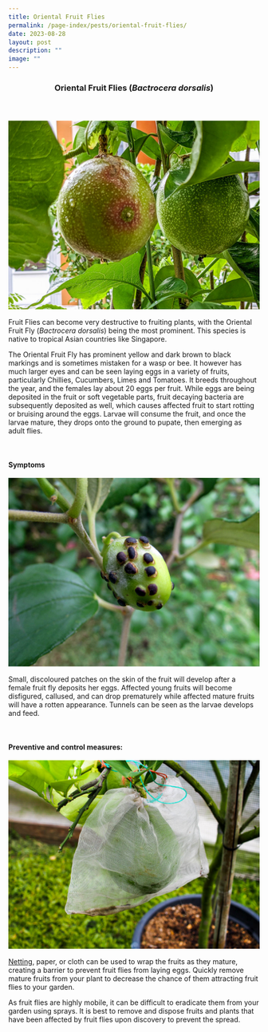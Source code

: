 ```yaml
---
title: Oriental Fruit Flies
permalink: /page-index/pests/oriental-fruit-flies/
date: 2023-08-28
layout: post
description: ""
image: ""
---
```

<header>
	<h3>Oriental Fruit Flies (<em>Bactrocera dorsalis</em>)</h3>
</header>

<section>
	<img title="Passionfruit that has been damaged by fruit flies. Photo by Jacqueline Chua." src="/images/Biodiversity/fruitflydamage_jacquelinechua.jpg">
	<p>Fruit Flies can become very destructive to fruiting plants, with the Oriental Fruit Fly (<em>Bactrocera dorsalis</em>) being the most prominent. This species is native to tropical Asian countries like Singapore.</p>
	<p>The Oriental Fruit Fly has prominent yellow and dark brown to black markings and is sometimes mistaken for a wasp or bee. It however has much larger eyes and can be seen laying eggs in a variety of fruits, particularly Chillies, Cucumbers, Limes and Tomatoes. It breeds throughout the year, and the females lay about 20 eggs per fruit. While eggs are being deposited in the fruit or soft vegetable parts, fruit decaying bacteria are subsequently deposited as well, which causes affected fruit to start rotting or bruising around the eggs. Larvae will consume the fruit, and once the larvae mature, they drops onto the ground to pupate, then emerging as adult flies.</p>
	<br>
</section>

<section>
	<h4>Symptoms</h4>
	<img title="Photo by Victoria Lim." src="/images/Biodiversity/fruit%20fly%20affected%20-%20ziziphus%20jujuba%20(2)victorialim.jpg">
		<p>Small, discoloured patches on the skin of the fruit will develop after a female fruit fly deposits her eggs. Affected young fruits will become disfigured, callused, and can drop prematurely while affected mature fruits will have a rotten appearance. Tunnels can be seen as the larvae develops and feed.</p>
	<br>
</section>

<section>
	<h4>Preventive and control measures:</h4>
	<img title="Netting bags are used to prevent fruit flies from damaging fruit. Photo by Jacqueline Chua." src="/images/Horti%20techniques/Netting%20(2).jpg">
	<p><a href="/page-index/hardscapes/netting/">Netting</a>, paper, or cloth can be used to wrap the fruits as they mature, creating a barrier to prevent fruit flies from laying eggs. Quickly remove mature fruits from your plant to decrease the chance of them attracting fruit flies to your garden.</p>
	<p>As fruit flies are highly mobile, it can be difficult to eradicate them from your garden using sprays. It is best to remove and dispose fruits and plants that have been affected by fruit flies upon discovery to prevent the spread.</p>
	<br>
</section>